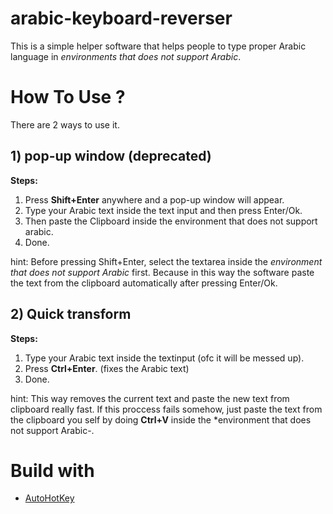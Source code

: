 # arabic-keyboard-reverser

This is a simple helper software that helps people to type proper Arabic language in *environments that does not support Arabic*.

# How To Use ?
There are 2 ways to use it. 

## 1) pop-up window (deprecated)

**Steps:**
1. Press **Shift+Enter** anywhere and a pop-up window will appear.
2. Type your Arabic text inside the text input and then press Enter/Ok.
3. Then paste the Clipboard inside the environment that does not support arabic.
4. Done.

hint: Before pressing Shift+Enter, select the textarea inside the *environment that does not support Arabic* first. Because in this way the software paste the text from the clipboard automatically after pressing Enter/Ok.

## 2) Quick transform

**Steps:**
1. Type your Arabic text inside the textinput (ofc it will be messed up).
2. Press **Ctrl+Enter**. (fixes the Arabic text)
3. Done.

hint: This way removes the current text and paste the new text from clipboard really fast. If this proccess fails somehow, just paste the text from the clipboard you self by doing **Ctrl+V** inside the *environment that does not support Arabic-.


# Build with

- [AutoHotKey](https://github.com/AutoHotkey/AutoHotkey)

